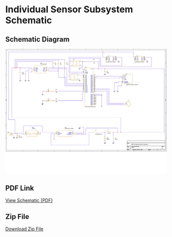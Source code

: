# Individual Sensor Subsystem Schematic 

## Schematic Diagram
![Schematic](images/SCEMATIC_FINAL_PCB.jpg)


## **PDF Link**  
[View Schematic (PDF)](images/SensorSubDD.pdf)

## **Zip File**
[Download Zip File](images/EGR314_SENSORSUBSYSTEM_DIAZ.zip)
